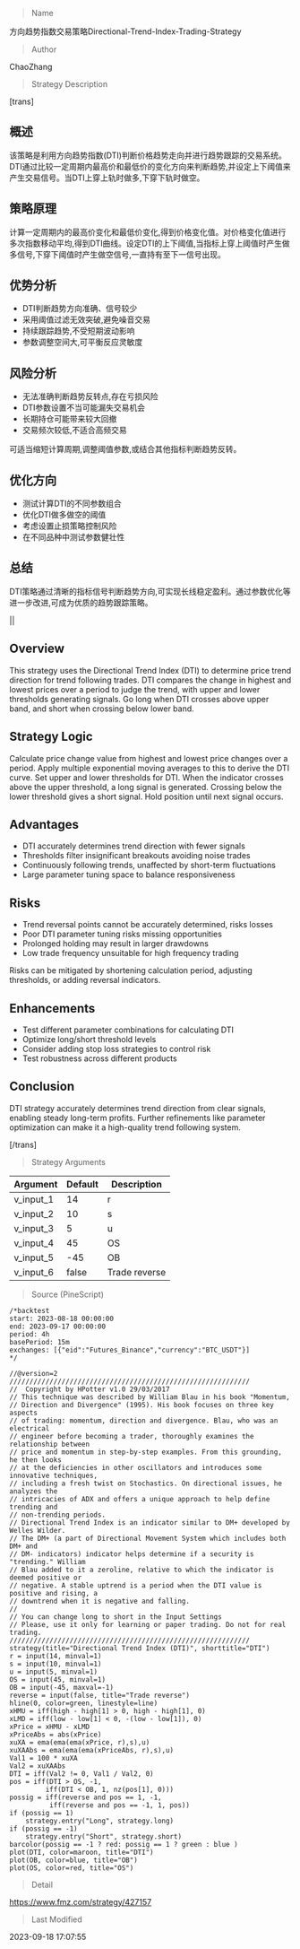 
> Name

方向趋势指数交易策略Directional-Trend-Index-Trading-Strategy

> Author

ChaoZhang

> Strategy Description

[trans]

## 概述

该策略是利用方向趋势指数(DTI)判断价格趋势走向并进行趋势跟踪的交易系统。DTI通过比较一定周期内最高价和最低价的变化方向来判断趋势,并设定上下阈值来产生交易信号。当DTI上穿上轨时做多,下穿下轨时做空。

## 策略原理

计算一定周期内的最高价变化和最低价变化,得到价格变化值。对价格变化值进行多次指数移动平均,得到DTI曲线。设定DTI的上下阈值,当指标上穿上阈值时产生做多信号,下穿下阈值时产生做空信号,一直持有至下一信号出现。

## 优势分析

- DTI判断趋势方向准确、信号较少
- 采用阈值过滤无效突破,避免噪音交易
- 持续跟踪趋势,不受短期波动影响
- 参数调整空间大,可平衡反应灵敏度

## 风险分析

- 无法准确判断趋势反转点,存在亏损风险
- DTI参数设置不当可能漏失交易机会
- 长期持仓可能带来较大回撤
- 交易频次较低,不适合高频交易

可适当缩短计算周期,调整阈值参数,或结合其他指标判断趋势反转。

## 优化方向

- 测试计算DTI的不同参数组合
- 优化DTI做多做空的阈值
- 考虑设置止损策略控制风险
- 在不同品种中测试参数健壮性

## 总结

DTI策略通过清晰的指标信号判断趋势方向,可实现长线稳定盈利。通过参数优化等进一步改进,可成为优质的趋势跟踪策略。

||

## Overview

This strategy uses the Directional Trend Index (DTI) to determine price trend direction for trend following trades. DTI compares the change in highest and lowest prices over a period to judge the trend, with upper and lower thresholds generating signals. Go long when DTI crosses above upper band, and short when crossing below lower band.

## Strategy Logic

Calculate price change value from highest and lowest price changes over a period. Apply multiple exponential moving averages to this to derive the DTI curve. Set upper and lower thresholds for DTI. When the indicator crosses above the upper threshold, a long signal is generated. Crossing below the lower threshold gives a short signal. Hold position until next signal occurs.

## Advantages

- DTI accurately determines trend direction with fewer signals
- Thresholds filter insignificant breakouts avoiding noise trades
- Continuously following trends, unaffected by short-term fluctuations
- Large parameter tuning space to balance responsiveness 

## Risks

- Trend reversal points cannot be accurately determined, risks losses
- Poor DTI parameter tuning risks missing opportunities  
- Prolonged holding may result in larger drawdowns
- Low trade frequency unsuitable for high frequency trading

Risks can be mitigated by shortening calculation period, adjusting thresholds, or adding reversal indicators.

## Enhancements

- Test different parameter combinations for calculating DTI
- Optimize long/short threshold levels
- Consider adding stop loss strategies to control risk
- Test robustness across different products

## Conclusion

DTI strategy accurately determines trend direction from clear signals, enabling steady long-term profits. Further refinements like parameter optimization can make it a high-quality trend following system.

[/trans]

> Strategy Arguments



|Argument|Default|Description|
|----|----|----|
|v_input_1|14|r|
|v_input_2|10|s|
|v_input_3|5|u|
|v_input_4|45|OS|
|v_input_5|-45|OB|
|v_input_6|false|Trade reverse|


> Source (PineScript)

``` pinescript
/*backtest
start: 2023-08-18 00:00:00
end: 2023-09-17 00:00:00
period: 4h
basePeriod: 15m
exchanges: [{"eid":"Futures_Binance","currency":"BTC_USDT"}]
*/

//@version=2
////////////////////////////////////////////////////////////
//  Copyright by HPotter v1.0 29/03/2017
// This technique was described by William Blau in his book "Momentum,
// Direction and Divergence" (1995). His book focuses on three key aspects 
// of trading: momentum, direction and divergence. Blau, who was an electrical 
// engineer before becoming a trader, thoroughly examines the relationship between 
// price and momentum in step-by-step examples. From this grounding, he then looks 
// at the deficiencies in other oscillators and introduces some innovative techniques, 
// including a fresh twist on Stochastics. On directional issues, he analyzes the 
// intricacies of ADX and offers a unique approach to help define trending and 
// non-trending periods.
// Directional Trend Index is an indicator similar to DM+ developed by Welles Wilder. 
// The DM+ (a part of Directional Movement System which includes both DM+ and 
// DM- indicators) indicator helps determine if a security is "trending." William 
// Blau added to it a zeroline, relative to which the indicator is deemed positive or 
// negative. A stable uptrend is a period when the DTI value is positive and rising, a 
// downtrend when it is negative and falling. 
//
// You can change long to short in the Input Settings
// Please, use it only for learning or paper trading. Do not for real trading.
////////////////////////////////////////////////////////////
strategy(title="Directional Trend Index (DTI)", shorttitle="DTI")
r = input(14, minval=1)
s = input(10, minval=1)
u = input(5, minval=1)
OS = input(45, minval=1)
OB = input(-45, maxval=-1)
reverse = input(false, title="Trade reverse")
hline(0, color=green, linestyle=line)
xHMU = iff(high - high[1] > 0, high - high[1], 0)
xLMD = iff(low - low[1] < 0, -(low - low[1]), 0)
xPrice = xHMU - xLMD
xPriceAbs = abs(xPrice)
xuXA = ema(ema(ema(xPrice, r),s),u)
xuXAAbs = ema(ema(ema(xPriceAbs, r),s),u)
Val1 = 100 * xuXA
Val2 = xuXAAbs
DTI = iff(Val2 != 0, Val1 / Val2, 0)
pos = iff(DTI > OS, -1,
	     iff(DTI < OB, 1, nz(pos[1], 0))) 
possig = iff(reverse and pos == 1, -1,
          iff(reverse and pos == -1, 1, pos))	   
if (possig == 1) 
    strategy.entry("Long", strategy.long)
if (possig == -1)
    strategy.entry("Short", strategy.short)	   	    
barcolor(possig == -1 ? red: possig == 1 ? green : blue )
plot(DTI, color=maroon, title="DTI")
plot(OB, color=blue, title="OB")
plot(OS, color=red, title="OS")
```

> Detail

https://www.fmz.com/strategy/427157

> Last Modified

2023-09-18 17:07:55
